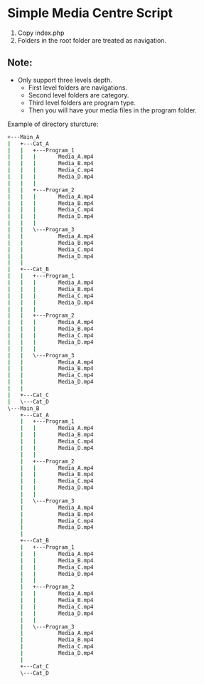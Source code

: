 # Simple Media Centre Script

1. Copy index.php
2. Folders in the root folder are treated as navigation.

## Note:
- Only support three levels depth.
  - First level folders are navigations.
  - Second level folders are category.
  - Third level folders are program type.
  - Then you will have your media files in the program folder.
  
Example of directory sturcture:

``` bash
+---Main_A
|   +---Cat_A
|   |   +---Program_1
|   |   |       Media_A.mp4
|   |   |       Media_B.mp4
|   |   |       Media_C.mp4
|   |   |       Media_D.mp4
|   |   |
|   |   +---Program_2
|   |   |       Media_A.mp4
|   |   |       Media_B.mp4
|   |   |       Media_C.mp4
|   |   |       Media_D.mp4
|   |   |
|   |   \---Program_3
|   |           Media_A.mp4
|   |           Media_B.mp4
|   |           Media_C.mp4
|   |           Media_D.mp4
|   |
|   +---Cat_B
|   |   +---Program_1
|   |   |       Media_A.mp4
|   |   |       Media_B.mp4
|   |   |       Media_C.mp4
|   |   |       Media_D.mp4
|   |   |
|   |   +---Program_2
|   |   |       Media_A.mp4
|   |   |       Media_B.mp4
|   |   |       Media_C.mp4
|   |   |       Media_D.mp4
|   |   |
|   |   \---Program_3
|   |           Media_A.mp4
|   |           Media_B.mp4
|   |           Media_C.mp4
|   |           Media_D.mp4
|   |
|   +---Cat_C
|   \---Cat_D
\---Main_B
    +---Cat_A
    |   +---Program_1
    |   |       Media_A.mp4
    |   |       Media_B.mp4
    |   |       Media_C.mp4
    |   |       Media_D.mp4
    |   |
    |   +---Program_2
    |   |       Media_A.mp4
    |   |       Media_B.mp4
    |   |       Media_C.mp4
    |   |       Media_D.mp4
    |   |
    |   \---Program_3
    |           Media_A.mp4
    |           Media_B.mp4
    |           Media_C.mp4
    |           Media_D.mp4
    |
    +---Cat_B
    |   +---Program_1
    |   |       Media_A.mp4
    |   |       Media_B.mp4
    |   |       Media_C.mp4
    |   |       Media_D.mp4
    |   |
    |   +---Program_2
    |   |       Media_A.mp4
    |   |       Media_B.mp4
    |   |       Media_C.mp4
    |   |       Media_D.mp4
    |   |
    |   \---Program_3
    |           Media_A.mp4
    |           Media_B.mp4
    |           Media_C.mp4
    |           Media_D.mp4
    |
    +---Cat_C
    \---Cat_D
```
